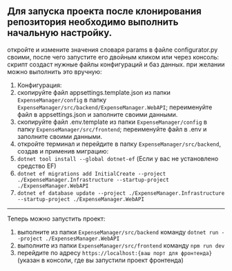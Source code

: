 Для запуска проекта после клонирования репозитория необходимо выполнить начальную настройку.
---
откройте и измените значения словаря params в файле configurator.py своими, после чего запустите его двойным кликом или через консоль: скрипт создаст нужные файлы конфигураций и баз данных. при желании можно выполнить это вручную: 
1. Конфигурация:
  1. скопируйте файл appsettings.template.json из папки `ExpenseManager/config` в папку `ExpenseManager/src/backend/ExpenseManager.WebAPI`; переименуйте файл в appsettings.json и заполните своими данными.
  2. скопируйте файл .env.template из папки `ExpenseManager/config` в папку `ExpenseManager/src/frontend`; переименуйте файл в .env и заполните своими данными.
2.  откройте терминал и перейдите в папку `ExpenseManager/src/backend`, создав и применив миграцию: 
  1. `dotnet tool install --global dotnet-ef` (Если у вас не установлено средство EF)
  2. `dotnet ef migrations add InitialCreate --project ./ExpenseManager.Infrastructure --startup-project ./ExpenseManager.WebAPI`
  3. `dotnet ef database update --project ./ExpenseManager.Infrastructure --startup-project ./ExpenseManager.WebAPI`
---
Теперь можно запустить проект:
1. выполните из папки `ExpenseManager/src/backend` команду `dotnet run --project ./ExpensesManager.WebAPI`
2. выполните из папки `ExpenseManager/src/frontend` команду `npm run dev`
3. перейдите по адресу `https://localhost:{ваш порт для фронтенда}` (указан в консоли, где вы запустили проект фронтенда)
